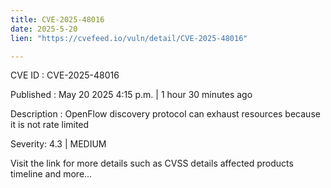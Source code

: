 ```yaml
---
title: CVE-2025-48016
date: 2025-5-20
lien: "https://cvefeed.io/vuln/detail/CVE-2025-48016"

---
```


CVE ID : CVE-2025-48016

Published :  May 20
2025
4:15 p.m. | 1 hour
30 minutes ago

Description : OpenFlow discovery protocol can exhaust resources because it is not rate limited

Severity: 4.3 | MEDIUM

Visit the link for more details
such as CVSS details
affected products
timeline
and more...
